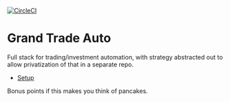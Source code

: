 [![CircleCI](https://circleci.com/gh/JonathanCasey/grand_trade_auto.svg?style=shield)](https://circleci.com/gh/JonathanCasey/grand_trade_auto)


# Grand Trade Auto

Full stack for trading/investment automation, with strategy abstracted out to
allow privatization of that in a separate repo.


- [Setup](docs/setup.md)


Bonus points if this makes you think of pancakes.
